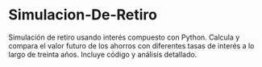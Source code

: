 # Simulacion-De-Retiro
Simulación de retiro usando interés compuesto con Python. Calcula y compara el valor futuro de los ahorros con diferentes tasas de interés a lo largo de treinta años. Incluye código y análisis detallado. 
